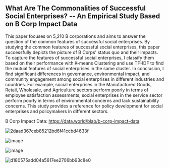 ## What Are The Commonalities of Successful Social Enterprises? -- An Empirical Study Based on B Corp Impact Data

This paper focuses on 5,210 B corporations and aims to answer the question of the common features of 
successful social enterprises. By studying the common features of successful social enterprises, this paper successfully depicts the picture of B Corps' status quo and their impacts. To capture the features of successful social enterprises, I classify them based on their performance with K-means Clustering and use TF-IDF to find the mutual features of social enterprises in the same cluster. In conclusion, I find significant differences in governance, environmental impact, and community engagement among social enterprises in different industries and countries. For example, social enterprises in the Manufactured Goods, Retail, Wholesale, and Agriculture sectors perform poorly in terms of employee satisfaction assessments; social enterprises in the service sector perform poorly in terms of environmental concerns and lack sustainability concerns. This study provides a reference for policy development for social enterprises and policymakers in different sectors.

B Corp Impact Data: https://data.world/blab/b-corp-impact-data

![2daad367ceb85212bd6f41ccbd4633f](https://user-images.githubusercontent.com/89746479/211071773-31d49669-5355-4ed8-b2fe-7101332cc8ed.png)

![image](https://user-images.githubusercontent.com/89746479/215656552-057ba628-557b-481f-b0bc-12dc547a0160.png)

![image](https://user-images.githubusercontent.com/89746479/215656579-c6630cb7-c050-4669-81cc-d9a3cdacea6c.png)

![d180575add04a5617ee2706bb93c8e0](https://user-images.githubusercontent.com/89746479/211071796-bc68a070-a743-4813-ac2a-a893f21baa7c.png)


